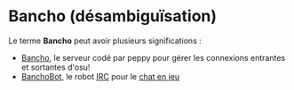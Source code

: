 # Bancho (désambiguïsation)

Le terme **Bancho** peut avoir plusieurs significations :

- [Bancho](/wiki/Bancho_(server)), le serveur codé par peppy pour gérer les connexions entrantes et sortantes d'osu!
- [BanchoBot](/wiki/BanchoBot), le robot [IRC](/wiki/Internet_Relay_Chat) pour le [chat en jeu](/wiki/Chat_Console)

